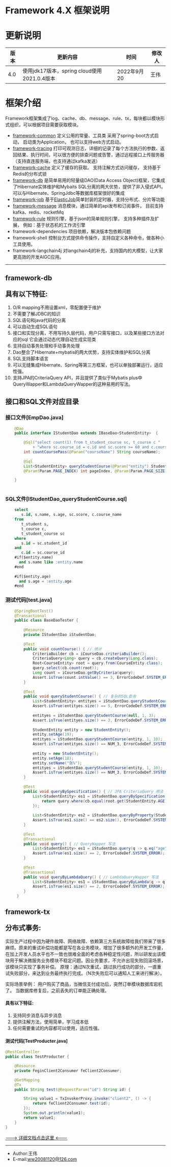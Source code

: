 Framework 4.X 框架说明
=======

# 更新说明
版本|更新内容| 时间|修改人
--- | --- | --- | ---
4.0 | 使用jdk17版本，spring cloud使用2021.0.4版本| 2022年9月20 | 王伟

# 框架介绍

Framework框架集成了log、cache、db、message、rule、tx，每块都以模块形式组织，可以根据项目需要获取模块。

+ [framework-common](https://github.com/ww20081120/framework/wiki/%E5%9F%BA%E7%A1%80%E5%B7%A5%E5%85%B7) 定义公用的常量、工具类 采用了spring-boot方式启动， 启动类为Application， 也可以支持web方式启动。
+ [framework-tracing](https://github.com/ww20081120/framework/wiki/%E8%B7%9F%E8%B8%AA%E6%97%A5%E5%BF%97) 打印可观测日志，详细的记录了每个方法执行的参数、返回结果、执行时间，可以很方便的排查问题或告警，通过远程接口上传服务器（支持直连服务端，也支持通过kafka发送）
+ [framework-cache](https://github.com/ww20081120/framework/wiki/%E7%BC%93%E5%AD%98) 定义了缓存的获取。  支持注解方式访问缓存， 支持基于Redis的分布式锁
+ [framework-db](https://github.com/ww20081120/framework/wiki/%E6%95%B0%E6%8D%AE%E5%BA%93) 是简单易用的轻量级DAO(Data Access Object)框架，它集成了Hibernate实体维护和Mybaits SQL分离的两大优势，提供了非入侵式API，可以与Hibernate、SpringJdbc等数据库框架很好的集成 
+ [framework-job](https://github.com/ww20081120/framework/wiki/%E4%BB%BB%E5%8A%A1) 基于[ElasticJob](http://elasticjob.io)简单封装的定时器，支持分布式、分片等功能
+ [framework-message](https://github.com/ww20081120/framework/wiki/%E5%BC%82%E6%AD%A5%E6%B6%88%E6%81%AF) 消息模块，通过简单的api发布和订阅事件， 目前支持kafka、redis、rocketMq
+ [framework-rule](https://github.com/ww20081120/framework/wiki/%E8%A7%84%E5%88%99%E5%BC%95%E6%93%8E) 规则引擎，基于json的简单规则引擎， 支持多种插件及扩展， 例如：基于状态机的工作流引擎
+ framework-dependencies 项目依赖，解决版本包依赖问题
+ framework-shell 控制台方式提供命令操作，支持自定义各种命令，做各种小工具使用。
+ framework-langchain4j 对langchain4j的补充，支持国内的大模型，让大家更高效的开发AIGC应用。

-------
## <p id="framework-db">framework-db</p>具有以下特征:

1. O/R mapping不用设置xml，零配置便于维护  
2. 不需要了解JDBC的知识  
3. SQL语句和java代码的分离  
4. 可以自动生成SQL语句  
5. 接口和实现分离，不用写持久层代码，用户只需写接口，以及某些接口方法对应的sql 它会通过动态代理自动生成实现类  
6. 支持自动事务处理和手动事务处理  
7. Dao整合了Hibernate+mybatis的两大优势，支持实体维护和SQL分离  
8. SQL支持脚本语言  
9. 可以无缝集成Hibernate、Spring等第三方框架，也可以单独部署运行，适应性强。
10. 支持JPA的CriteriaQuery API，并且提供了类似于Mybatis plus中 QueryWapper和LambdaQueryWapper的这种易用的写法。

 
## 接口和SQL文件对应目录 
 
### 接口文件[EmpDao.java]

``` java
    @Dao
    public interface IStudentDao extends IBaseDao<StudentEntity>  {

	    @Sql("select count(1) from t_student_course sc, t_course c "
            + "where sc.course_id = c.id and sc.score >= 60 and c.course_name = :courseName")
        int countCoursePass(@Param("courseName") String courseName);
        
        @Sql
        List<StudentEntity> queryStudentCourse(@Param("entity") StudentEntity studentEntity,
        @Param(Param.PAGE_INDEX) int pageIndex, @Param(Param.PAGE_SIZE) int pageSize);

	}
	
```

### SQL文件[IStudentDao_queryStudentCourse.sql] 
``` sql 
	select 
	   s.id, s.name, s.age, sc.score, c.course_name
	from 
	   t_student s,
	   t_course c,
	   t_student_course sc
	where
	   s.id = sc.student_id
	and
	   c.id = sc.course_id
	#if($entity.name)
	  and s.name like :entity.name
	#end
	
	#if($entity.age)
	  and s.age = :entity.age
	#end

```

### 测试代码[test.java]
``` java
	@SpringBootTest()
	@Transactional
	public class BaseDaoTester {
	
	    @Resource
	    private IStudentDao iStudentDao;
	    
	    @Test
	    public void countCourse() { // 统计
	        CriteriaBuilder cb = iCourseDao.criteriaBuilder();
	        CriteriaQuery<Long> query = cb.createQuery(Long.class);
	        Root<CourseEntity> root = query.from(CourseEntity.class);
	        query.select(cb.count(root));
	        Long count = iCourseDao.getByCriteria(query);
	        Assert.isTrue(count.intValue() == 3, ErrorCodeDef.SYSTEM_ERROR);
	    }
	    
	    @Test
	    public void queryStudentCourse() { // 复杂的SQL查询
	        List<StudentEntity> entityes = iStudentDao.queryStudentCourse(null, 1, 5);
	        Assert.isTrue(entityes.size() == 5, ErrorCodeDef.SYSTEM_ERROR);
	
	        entityes = iStudentDao.queryStudentCourse(null, 1, 3);
	        Assert.isTrue(entityes.size() == 3, ErrorCodeDef.SYSTEM_ERROR);
	
	        StudentEntity entity = new StudentEntity();
	        entity.setAge(19);
	        entityes = iStudentDao.queryStudentCourse(entity, 1, 10);
	        Assert.isTrue(entityes.size() == NUM_3, ErrorCodeDef.SYSTEM_ERROR);
	
	        entity = new StudentEntity();
	        entity.setAge(18);
	        entity.setName("张%");
	        entityes = iStudentDao.queryStudentCourse(entity, 1, 10);
	        Assert.isTrue(entityes.size() == NUM_3, ErrorCodeDef.SYSTEM_ERROR);
	    }
		
		@Test
	    public void queryBySpecification() { // JPA CriteriaQuery 用法
	        List<StudentEntity> es1 = iStudentDao.queryBySpecification((root, query, cb) -> {
	            return query.where(cb.equal(root.get(StudentEntity.AGE), 18)).getRestriction();
	        });
	
	        List<StudentEntity> es2 = iStudentDao.queryByProperty(StudentEntity.AGE, 18);
	        Assert.isTrue(es1.size() == es2.size(), ErrorCodeDef.SYSTEM_ERROR);
	    }
	    
	    @Test
	    @Transactional
	    public void query() { // QueryWapper 写法
	        List<StudentEntity> es1 = iStudentDao.query(q -> q.eq("age", 18).build());
	        Assert.isTrue(es1.size() == 2, ErrorCodeDef.SYSTEM_ERROR);
	    }
	    
	    @Test
	    @Transactional
	    public void queryByLambdaQuery() { // LambdaQueryWapper 写法
	        List<StudentEntity> es1 = iStudentDao.queryByLambda(q -> q.eq(StudentEntity::getAge, 18).build());
	        Assert.isTrue(es1.size() == 2, ErrorCodeDef.SYSTEM_ERROR);
	    }
	 }
```

## <p id="framework-tx">framework-tx</p>分布式事务:

实际生产过程中因为硬件故障、网络故障、依赖第三方系统故障给我们带来了很多麻烦。原来的重试补偿功能都是写在各业务模块，增加了很多额外的开发工作量，在加上开发人员水平也不一致也很难全面的考虑各种稳定性问题，所以研发出该模块用于解决微服务业务模块不稳定问题。因业务要求，不允许出现失败回滚场景，该模块只实现了事务补偿。 原理：通过N次重试，跳过执行成功的部分，一直重试失败部分，来达到业务最终执行完成。（N次失败后可以通知人工来进行解决）。

实际场景举例： 用户购买了商品，当微信支付成功后，突然订单模块数据库宕机了。 当数据库修复后，之前丢失的订单能正确处理。

#### 具有以下特征:

1. 支持同步消息与异步消息  
2. 提供注解方法，使用简单，学习成本低 
3. 任何需要重试的内容都可以使用，适应性强。  

#### 测试代码[TestProducter.java]

``` java
@RestController
public class TestProducter {

    @Resource
    private FeginClient2Consumer feClient2Consumer;

    @GetMapping
    @Tx
    public String test(@RequestParam("id") String id) {

        String value1 = TxInvokerProxy.invoke("client2", () -> {
            return feClient2Consumer.test(id);
        });
        System.out.println(value1);
        return value1;
    }
}

```

[---> 详细文档点击这里 <---](https://github.com/ww20081120/framework/wiki)

---
- Author:王伟 
- E-mail:[ww20081120@126.com](mail://ww20081120@126.com)

